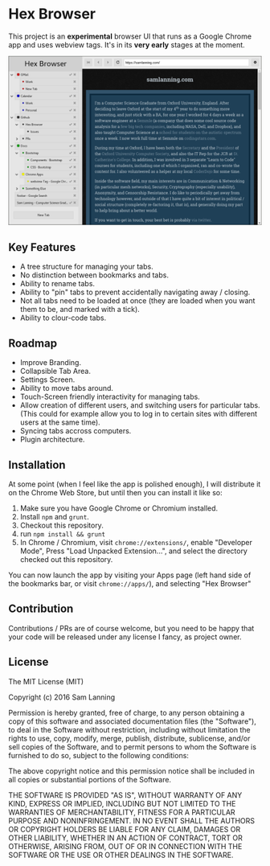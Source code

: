 # Hex Browser

This project is an **experimental** browser UI that runs as a Google Chrome app
and uses webview tags. It's in its **very early** stages at the moment.

![Hex Browser Screenshot](screenshot.png)

## Key Features

* A tree structure for managing your tabs.
* No distinction between bookmarks and tabs.
* Ability to rename tabs.
* Ability to "pin" tabs to prevent accidentally navigating away / closing.
* Not all tabs need to be loaded at once (they are loaded when you want them to
  be, and marked with a tick).
* Ability to clour-code tabs.

## Roadmap

* Improve Branding.
* Collapsible Tab Area.
* Settings Screen.
* Ability to move tabs around.
* Touch-Screen friendly interactivity for managing tabs.
* Allow creation of different users, and switching users for particular tabs.
  (This could for example allow you to log in to certain sites with different
  users at the same time).
* Syncing tabs accross computers.
* Plugin architecture.

## Installation

At some point (when I feel like the app is polished enough), I will distribute
it on the Chrome Web Store, but until then you can install it like so:

1. Make sure you have Google Chrome or Chromium installed.
2. Install `npm` and `grunt`.
2. Checkout this repository.
3. run `npm install && grunt`
4. In Chrome / Chromium, visit `chrome://extensions/`, enable "Developer Mode",
   Press "Load Unpacked Extension...", and select the directory checked out this
   repository.

You can now launch the app by visiting your Apps page (left hand side of the
bookmarks bar, or visit `chrome://apps/`), and selecting "Hex Browser"

## Contribution

Contributions / PRs are of course welcome, but you need to be happy that your
code will be released under any license I fancy, as project owner.

## License

The MIT License (MIT)

Copyright (c) 2016 Sam Lanning

Permission is hereby granted, free of charge, to any person obtaining a copy of this software and associated documentation files (the "Software"), to deal in the Software without restriction, including without limitation the rights to use, copy, modify, merge, publish, distribute, sublicense, and/or sell copies of the Software, and to permit persons to whom the Software is furnished to do so, subject to the following conditions:

The above copyright notice and this permission notice shall be included in all copies or substantial portions of the Software.

THE SOFTWARE IS PROVIDED "AS IS", WITHOUT WARRANTY OF ANY KIND, EXPRESS OR IMPLIED, INCLUDING BUT NOT LIMITED TO THE WARRANTIES OF MERCHANTABILITY, FITNESS FOR A PARTICULAR PURPOSE AND NONINFRINGEMENT. IN NO EVENT SHALL THE AUTHORS OR COPYRIGHT HOLDERS BE LIABLE FOR ANY CLAIM, DAMAGES OR OTHER LIABILITY, WHETHER IN AN ACTION OF CONTRACT, TORT OR OTHERWISE, ARISING FROM, OUT OF OR IN CONNECTION WITH THE SOFTWARE OR THE USE OR OTHER DEALINGS IN THE SOFTWARE.
